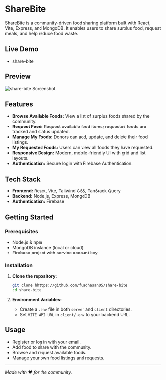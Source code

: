 # ShareBite

ShareBite is a community-driven food sharing platform built with React, Vite, Express, and MongoDB. It enables users to share surplus food, request meals, and help reduce food waste.

## Live Demo

- [share-bite](https://sharebite25.web.app/)

## Preview

![share-bite Screenshot](/sharebite.png)

## Features

- **Browse Available Foods:** View a list of surplus foods shared by the community.
- **Request Food:** Request available food items; requested foods are tracked and status updated.
- **Manage My Foods:** Donors can add, update, and delete their food listings.
- **My Requested Foods:** Users can view all foods they have requested.
- **Responsive Design:** Modern, mobile-friendly UI with grid and list layouts.
- **Authentication:** Secure login with Firebase Authentication.

## Tech Stack

- **Frontend:** React, Vite, Tailwind CSS, TanStack Query
- **Backend:** Node.js, Express, MongoDB
- **Authentication:** Firebase

## Getting Started

### Prerequisites

- Node.js & npm
- MongoDB instance (local or cloud)
- Firebase project with service account key

### Installation

1. **Clone the repository:**
   ```bash
   git clone hhttps://github.com/fuadhasan05/share-bite
   cd share-bite
   ```

2. **Environment Variables:**
   - Create a `.env` file in both `server` and `client` directories.
   - Set `VITE_API_URL` in `client/.env` to your backend URL.


## Usage

- Register or log in with your email.
- Add food to share with the community.
- Browse and request available foods.
- Manage your own food listings and requests.


---

*Made with ❤️ for the community.*
